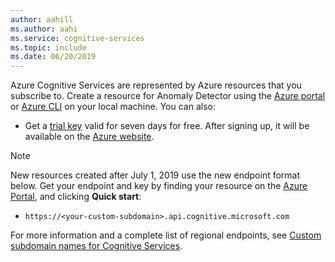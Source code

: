 ```yaml
---
author: aahill
ms.author: aahi
ms.service: cognitive-services
ms.topic: include
ms.date: 06/20/2019
---
```


Azure Cognitive Services are represented by Azure resources that you subscribe to. Create a resource for Anomaly Detector using the [Azure portal](../articles/cognitive-services/cognitive-services-apis-create-account.md) or [Azure CLI](../articles/cognitive-services/cognitive-services-apis-create-account-cli.md) on your local machine. You can also:

* Get a [trial key](https://azure.microsoft.com/try/cognitive-services/#decision) valid for seven days for free. After signing up, it will be available on the [Azure website](https://azure.microsoft.com/try/cognitive-services/my-apis/).

>[!NOTE]
> New resources created after July 1, 2019 use the new endpoint format below. Get your endpoint and key by finding your resource on the [Azure Portal](https://ms.portal.azure.com#blade/HubsExtension/BrowseResourceGroupBlade), and clicking **Quick start**:
> * `https://<your-custom-subdomain>.api.cognitive.microsoft.com`
>
> For more information and a complete list of regional endpoints, see [Custom subdomain names for Cognitive Services](https://docs.microsoft.com/azure/cognitive-services/cognitive-services-custom-subdomains).

